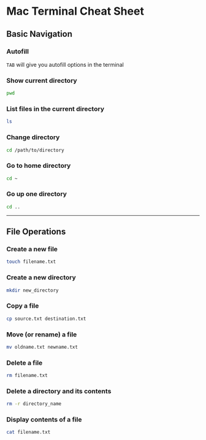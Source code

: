 # Mac Terminal Cheat Sheet

## Basic Navigation
### Autofill
`TAB` will give you autofill options in the terminal

### Show current directory
```bash
pwd
```

### List files in the current directory
```bash
ls
```

### Change directory
```bash
cd /path/to/directory
```

### Go to home directory
```bash
cd ~
```

### Go up one directory
```bash
cd ..
```

---

## File Operations

### Create a new file
```bash
touch filename.txt
```

### Create a new directory
```bash
mkdir new_directory
```

### Copy a file
```bash
cp source.txt destination.txt
```

### Move (or rename) a file
```bash
mv oldname.txt newname.txt
```

### Delete a file
```bash
rm filename.txt
```

### Delete a directory and its contents
```bash
rm -r directory_name
```

### Display contents of a file
```bash
cat filename.txt
```
